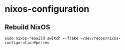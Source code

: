 # nixos-configuration

## Rebuild NixOS

```shell
sudo nixos-rebuild switch --flake ~/dev/repos/nixos-configuration#perses
```
